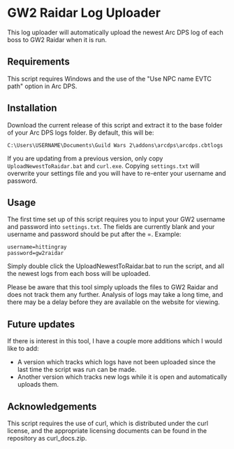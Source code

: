 # GW2 Raidar Log Uploader #

This log uploader will automatically upload the newest Arc DPS log of each boss to GW2 Raidar when it is run.

## Requirements ##

This script requires Windows and the use of the "Use NPC name EVTC path" option in Arc DPS.

## Installation ##

Download the current release of this script and extract it to the base folder of your Arc DPS logs folder. By default, this will be:

    C:\Users\USERNAME\Documents\Guild Wars 2\addons\arcdps\arcdps.cbtlogs

If you are updating from a previous version, only copy `UploadNewestToRaidar.bat` and `curl.exe`. Copying `settings.txt` will overwrite your settings file and you will have to re-enter your username and password.

## Usage ##
The first time set up of this script requires you to input your GW2 username and password into `settings.txt`. The fields are currently blank and your username and password should be put after the =. Example:

    username=hittingray
    password=gw2raidar

Simply double click the UploadNewestToRaidar.bat to run the script, and all the newest logs from each boss will be uploaded. 

Please be aware that this tool simply uploads the files to GW2 Raidar and does not track them any further. Analysis of logs may take a long time, and there may be a delay before they are available on the website for viewing.

## Future updates ##

If there is interest in this tool, I have a couple more additions which I would like to add:

- A version which tracks which logs have not been uploaded since the last time the script was run can be made.
- Another version which tracks new logs while it is open and automatically uploads them. 

## Acknowledgements ##

This script requires the use of curl, which is distributed under the curl license, and the appropriate licensing documents can be found in the repository as curl_docs.zip.
